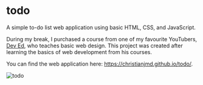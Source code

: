 # todo

A simple to-do list web application using basic HTML, CSS, and JavaScript. </br>

During my break, I purchased a course from one of my favourite YouTubers, [Dev Ed](https://www.youtube.com/channel/UClb90NQQcskPUGDIXsQEz5Q), who teaches basic web design. This project was created after learning the basics of web development from his courses. </br>

You can find the web application here: https://christianjmd.github.io/todo/. </br>

![todo](https://user-images.githubusercontent.com/65063750/89493282-25d79200-d7f7-11ea-952d-d0bae226d845.gif)
